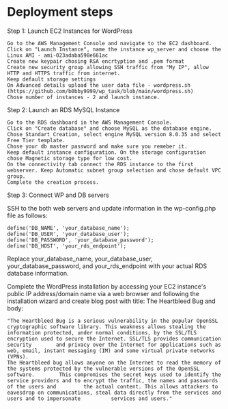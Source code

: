# Deployment steps

Step 1: Launch EC2 Instances for WordPress

    Go to the AWS Management Console and navigate to the EC2 dashboard.
    Click on "Launch Instance", name the instance wp_server and choose the Linux AMI - ami-023adaba598e661ac
    Create new keypair chosing RSA encrtyption and .pem format
    Create new security group allowing SSH traffic from "My IP", allow HTTP and HTTPS traffic from internet.
    Keep default storage settings
    On Advanced details upload the user data file - wordpress.sh (https://github.com/b0bby9999/wp_task/blob/main/wordpress.sh)
    Chose number of instances - 2 and launch instance.

Step 2: Launch an RDS MySQL Instance

    Go to the RDS dashboard in the AWS Management Console.
    Click on "Create database" and choose MySQL as the database engine.
    Chose Standart Creation, select engine MySQL version 8.0.35 and select Free Tier template.
    Chose your db master password and make sure you remeber it.
    Keep default instance configuration. On the storage configuration chose Magnetic storage type for low cost.
    On the connectivity tab connect the RDS instance to the first webserver. Keep Automatic subnet group selection and chose default VPC group.
    Complete the creation process.

Step 3: Connect WP and DB servers

SSH to the both web servers and update information in the wp-config.php file as follows:

    define('DB_NAME', 'your_database_name');
    define('DB_USER', 'your_database_user');
    define('DB_PASSWORD', 'your_database_password');
    define('DB_HOST', 'your_rds_endpoint');

Replace your_database_name, your_database_user, your_database_password, and your_rds_endpoint with your actual RDS database information.

Complete the WordPress installation by accessing your EC2 instance's public IP address/domain name via a web browser and following the installation wizard and create blog post with title: The Heartbleed Bug and body:

    "The Heartbleed Bug is a serious vulnerability in the popular OpenSSL cryptographic software library. This weakness allows stealing the                 information protected, under normal conditions, by the SSL/TLS encryption used to secure the Internet. SSL/TLS provides communication security        and privacy over the Internet for applications such as web, email, instant messaging (IM) and some virtual private networks (VPNs).
    The Heartbleed bug allows anyone on the Internet to read the memory of the systems protected by the vulnerable versions of the OpenSSL software.        This compromises the secret keys used to identify the service providers and to encrypt the traffic, the names and passwords of the users and         the actual content. This allows attackers to eavesdrop on communications, steal data directly from the services and users and to impersonate          services and users."

    
